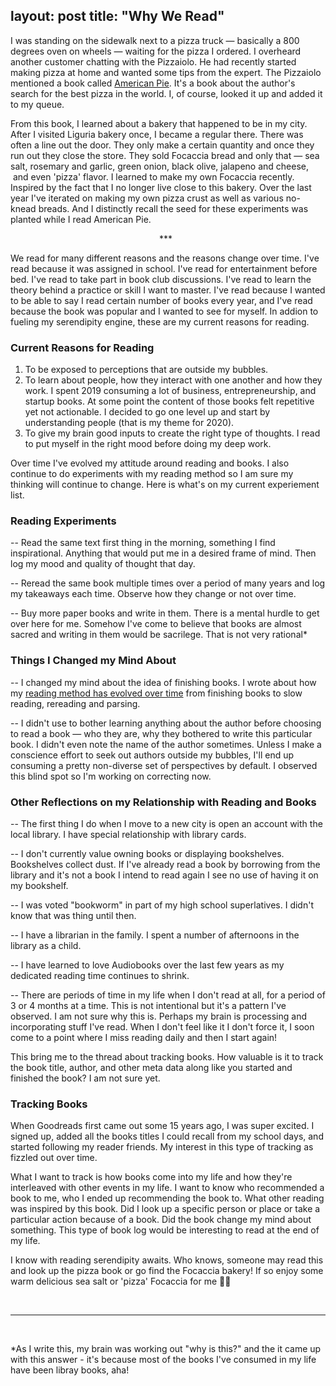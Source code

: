 layout: post
title:  "Why We Read"
---

I was standing on the sidewalk next to a pizza truck — basically a 800 degrees oven on wheels — waiting for the pizza I ordered. I overheard another customer chatting with the Pizzaiolo. He had recently started making pizza at home and wanted some tips from the expert. The Pizzaiolo mentioned a book called [American Pie](https://www.amazon.com/American-Pie-Search-Perfect-Pizza/dp/1580084222). It's a book about the author's search for the best pizza in the world. I, of course, looked it up and added it to my queue.

From this book, I learned about a bakery that happened to be in my city. After I visited Liguria bakery once, I became a regular there. There was often a line out the door. They only make a certain quantity and once they run out they close the store. They sold Focaccia bread and only that — sea salt, rosemary and garlic, green onion, black olive, jalapeno and cheese,  and even 'pizza' flavor. I learned to make my own Focaccia recently. Inspired by the fact that I no longer live close to this bakery. Over the last year I've iterated on making my own pizza crust as well as various no-knead breads. And I distinctly recall the seed for these experiments was planted while I read American Pie.

                 ***

We read for many different reasons and the reasons change over time. I've read because it was assigned in school. I've read for entertainment before bed. I've read to take part in book club discussions. I've read to learn the theory behind a practice or skill I want to master. I've read because I wanted to be able to say I read certain number of books every year, and I've read because the book was popular and I wanted to see for myself. In addion to fueling my serendipity engine, these are my current reasons for reading.

### Current Reasons for Reading

1.  To be exposed to perceptions that are outside my bubbles.
2.  To learn about people, how they interact with one another and how they work. I spent 2019 consuming a lot of business, entrepreneurship, and startup books. At some point the content of those books felt repetitive yet not actionable. I decided to go one level up and start by understanding people (that is my theme for 2020).
3.  To give my brain good inputs to create the right type of thoughts. I read to put myself in the right mood before doing my deep work. 

Over time I've evolved my attitude around reading and books. I also continue to do experiments with my reading method so I am sure my thinking will continue to change. Here is what's on my current experiement list.

### Reading Experiments

\-\- Read the same text first thing in the morning, something I find inspirational. Anything that would put me in a desired frame of mind. Then log my mood and quality of thought that day.

\-\- Reread the same book multiple times over a period of many years and log my takeaways each time. Observe how they change or not over time.

\-\- Buy more paper books and write in them. There is a mental hurdle to get over here for me. Somehow I've come to believe that books are almost sacred and writing in them would be sacrilege. That is not very rational*

### Things I Changed my Mind About

\-\- I changed my mind about the idea of finishing books. I wrote about how my [reading method has evolved over time](https://theleafnode.com/how-i-read-books/) from finishing books to slow reading, rereading and parsing. 

\-\- I didn't use to bother learning anything about the author before choosing to read a book — who they are, why they bothered to write this particular book. I didn't even note the name of the author sometimes. Unless I make a conscience effort to seek out authors outside my bubbles, I'll end up consuming a pretty non-diverse set of perspectives by default. I observed this blind spot so I'm working on correcting now.  

### Other Reflections on my Relationship with Reading and Books

\-\- The first thing I do when I move to a new city is open an account with the local library. I have special relationship with library cards.

\-\- I don't currently value owning books or displaying bookshelves. Bookshelves collect dust. If I've already read a book by borrowing from the library and it's not a book I intend to read again I see no use of having it on my bookshelf.

\-\- I was voted "bookworm" in part of my high school superlatives. I didn't know that was thing until then.

\-\- I have a librarian in the family. I spent a number of afternoons in the library as a child.

\-\- I have learned to love Audiobooks over the last few years as my dedicated reading time continues to shrink.

\-\- There are periods of time in my life when I don't read at all, for a period of 3 or 4 months at a time. This is not intentional but it's a pattern I've observed. I am not sure why this is. Perhaps my brain is processing and incorporating stuff I've read. When I don't feel like it I don't force it, I soon come to a point where I miss reading daily and then I start again! 

This bring me to the thread about tracking books. How valuable is it to track the book title, author, and other meta data along like you started and finished the book? I am not sure yet.

### Tracking Books

When Goodreads first came out some 15 years ago, I was super excited. I signed up, added all the books titles I could recall from my school days, and started following my reader friends. My interest in this type of tracking as fizzled out over time. 

What I want to track is how books come into my life and how they're interleaved with other events in my life. I want to know who recommended a book to me, who I ended up recommending the book to. What other reading was inspired by this book. Did I look up a specific person or place or take a particular action because of a book. Did the book change my mind about something. This type of book log would be interesting to read at the end of my life.

I know with reading serendipity awaits. Who knows, someone may read this and look up the pizza book or go find the Focaccia bakery! If so enjoy some warm delicious sea salt or 'pizza' Focaccia for me 🥖🍕 

‌

* * *

‌

*As I write this, my brain was working out "why is this?" and the it came up with this answer - it's because most of the books I've consumed in my life have been libray books, aha!